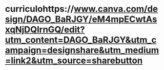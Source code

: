 # curriculohttps://www.canva.com/design/DAGO_BaRJGY/eM4mpECwtAsxqNjDQlrnGQ/edit?utm_content=DAGO_BaRJGY&utm_campaign=designshare&utm_medium=link2&utm_source=sharebutton
